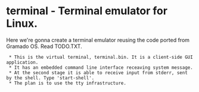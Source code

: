 # terminal - Terminal emulator for Linux.

 Here we're gonna create a terminal emulator reusing the code ported 
from Gramado OS. Read TODO.TXT. 


```
 * This is the virtual terminal, terminal.bin. It is a client-side GUI application.
 * It has an embedded command line interface receaving system message.
 * At the second stage it is able to receive input from stderr, sent by the shell. Type 'start-shell'.
 * The plan is to use the tty infrastructure.
```
